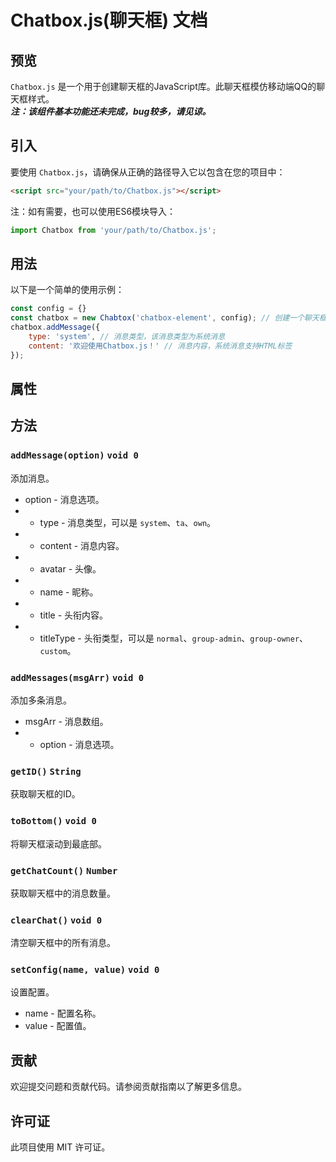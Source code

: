 # Chatbox.js(聊天框) 文档

## 预览
`Chatbox.js` 是一个用于创建聊天框的JavaScript库。此聊天框模仿移动端QQ的聊天框样式。<br>
***注：该组件基本功能还未完成，bug较多，请见谅。***

## 引入
要使用 `Chatbox.js`，请确保从正确的路径导入它以包含在您的项目中：
```html
<script src="your/path/to/Chatbox.js"></script>
```
注：如有需要，也可以使用ES6模块导入：
```javascript
import Chatbox from 'your/path/to/Chatbox.js';
```

## 用法

以下是一个简单的使用示例：

```javascript
const config = {}
const chatbox = new Chabtox('chatbox-element', config); // 创建一个聊天框实例
chatbox.addMessage({
    type: 'system', // 消息类型，该消息类型为系统消息
    content: '欢迎使用Chatbox.js！' // 消息内容，系统消息支持HTML标签
});
```

## 属性

## 方法

### `addMessage(option)` `void 0`
添加消息。
 - option - 消息选项。
 -  - type - 消息类型，可以是 `system`、`ta`、`own`。
 -  - content - 消息内容。
 -  - avatar - 头像。
 -  - name - 昵称。
 -  - title - 头衔内容。
 -  - titleType - 头衔类型，可以是 `normal`、`group-admin`、`group-owner`、 `custom`。

### `addMessages(msgArr)` `void 0`
添加多条消息。
 - msgArr - 消息数组。
 - - option - 消息选项。

### `getID()` `String`
获取聊天框的ID。

### `toBottom()` `void 0`
将聊天框滚动到最底部。

### `getChatCount()` `Number`
获取聊天框中的消息数量。

### `clearChat()` `void 0`
清空聊天框中的所有消息。

### `setConfig(name, value)` `void 0`
设置配置。
- name - 配置名称。
- value - 配置值。

## 贡献

欢迎提交问题和贡献代码。请参阅贡献指南以了解更多信息。

## 许可证

此项目使用 MIT 许可证。